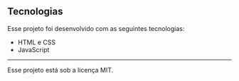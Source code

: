 

<!--<p align="center">
  <img alt="Project" src="assets/Cover.png">
</p>

<br>-->


##  Tecnologias

Esse projeto foi desenvolvido com as seguintes tecnologias:

- HTML e CSS
- JavaScript

---

Esse projeto está sob a licença MIT.


